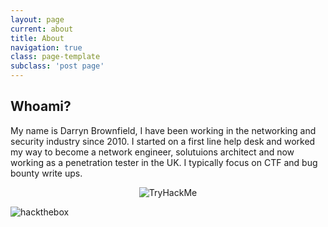 ```yaml
---
layout: page
current: about
title: About
navigation: true
class: page-template
subclass: 'post page'
---
```


## Whoami?

My name is Darryn Brownfield, I have been working in the networking and security industry since 2010. I started on a first line help desk and worked my way to become a network engineer, solutuions architect and now working as a penetration tester in the UK. I typically focus on CTF and bug bounty write ups.

<center>
<img src="https://tryhackme-badges.s3.amazonaws.com/D4zs3c.png" alt="TryHackMe">
</center>

![hackthebox](https://www.hackthebox.eu/badge/image/22190)
